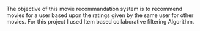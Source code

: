 The objective of this movie recommandation system is to recommend movies for a user based upon the ratings given by the same user for other movies. For this project I used Item based collaborative filtering Algorithm.

